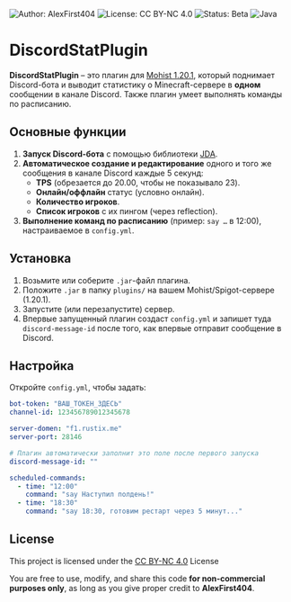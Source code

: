 ![Author: AlexFirst404](https://img.shields.io/badge/author-AlexFirst404-blueviolet)
![License: CC BY-NC 4.0](https://img.shields.io/badge/License-CC%20BY--NC%204.0-lightgrey.svg)
![Status: Beta](https://img.shields.io/badge/status-beta-yellow.svg)
![Java](https://img.shields.io/badge/language-Java-blue.svg)


# DiscordStatPlugin

**DiscordStatPlugin** – это плагин для [Mohist 1.20.1](https://mohistmc.com/), который поднимает Discord-бота и выводит статистику о Minecraft-сервере в **одном** сообщении в канале Discord. Также плагин умеет выполнять команды по расписанию.

## Основные функции

1. **Запуск Discord-бота** с помощью библиотеки [JDA](https://github.com/discord-jda/JDA).
2. **Автоматическое создание и редактирование** одного и того же сообщения в канале Discord каждые 5 секунд:
   - **TPS** (обрезается до 20.00, чтобы не показывало 23).
   - **Онлайн/оффлайн** статус (условно онлайн).
   - **Количество игроков**.
   - **Список игроков** с их пингом (через reflection).
3. **Выполнение команд по расписанию** (пример: `say …` в 12:00), настраиваемое в `config.yml`.

## Установка

1. Возьмите или соберите `.jar`-файл плагина.
2. Положите `.jar` в папку `plugins/` на вашем Mohist/Spigot-сервере (1.20.1).
3. Запустите (или перезапустите) сервер.
4. Впервые запущенный плагин создаст `config.yml` и запишет туда `discord-message-id` после того, как впервые отправит сообщение в Discord.

## Настройка

Откройте `config.yml`, чтобы задать:

```yaml
bot-token: "ВАШ_ТОКЕН_ЗДЕСЬ"
channel-id: 123456789012345678

server-domen: "f1.rustix.me"
server-port: 28146

# Плагин автоматически заполнит это поле после первого запуска
discord-message-id: ""

scheduled-commands:
  - time: "12:00"
    command: "say Наступил полдень!"
  - time: "18:30"
    command: "say 18:30, готовим рестарт через 5 минут..."
```
## License

This project is licensed under the [CC BY-NC 4.0](https://creativecommons.org/licenses/by-nc/4.0/) License

You are free to use, modify, and share this code **for non-commercial purposes only**, as long as you give proper credit to **AlexFirst404**.
